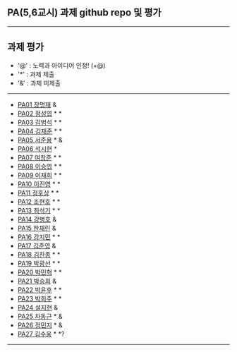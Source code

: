 ## PA(5,6교시) 과제 github repo 및 평가

---
## 과제 평가
- '@' : 노력과 아이디어 인정! (+@)
- '*' : 과제 제출 
- '&' : 과제 미제출 
---
- [PA01	장명재]() &
- [PA02	정성엽](https://github.com/yuby7569/pa02a) * *
- [PA03	김범석](https://github.com/ssgbeom1/pa03) * *
- [PA04	김재준](https://github.com/wowns969/PA04) * *
- [PA05	서준용](https://github.com/seojunyong89/PA05A) * &
- [PA06	석시현](https://github.com/1122axax/pa06) *
- [PA07	여창준](http://github.com/dpfpsel0622/pa07) * *
- [PA08	이승엽](https://github.com/lddor7/PA08) * *
- [PA09	이재희](https://github.com/ANA0517/PA09) * *
- [PA10	이진영](http://github.com/dlwlsdud7/PA10) * *
- [PA11	정호상](https://github.com/goaldeer/pa11) * *
- [PA12	조현호](https://github.com/whgusgh59/PA12) * *
- [PA13	최석기](https://github.com/tjrrl0904/PA13) * *
- [PA14	강병호]() &
- [PA15	한채린]() &
- [PA16	강지민](https://github.com/rkdwlals37/PA16) * *
- [PA17	김준영]() &
- [PA18	김찬종](https://github.com/chan8798/PA18) * *
- [PA19	박광선](https://github.com/pkjoee21/PA19) * *
- [PA20	박민혁](https://github.com/minhyeokpark/PA20) * *
- [PA21	박승희]() &
- [PA22	박윤후](https://github.com/qkrdbsgn12/pa22) * *
- [PA23	박희주](https://github.com/suyangegrong/PA23) * *
- [PA24	설지현]() &
- [PA25	차동근](https://github.com/chadg0502/PA25) * &
- [PA26	정민지](https://github.com/26pizza/PA26) * &
- [PA27 김수웅](https://github.com/rlatndnd9804/PA27) * *?
---


